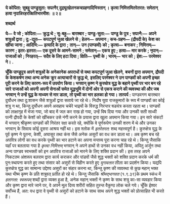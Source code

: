 **ये कोपिता: सुबहु पाण्डुसुता: सपत्नैर्** **दुद्र्यूतहेलनकचग्रहणादिभिस्तान् ।** **कृत्वा निमित्तमितरेतरत: समेतान्** **हत्वा नृपान्निरहरत्क्षितिभारमीश: ॥ २॥** 

**शब्दार्थ** 

**ये—** **वे जो** **; कोपिता:—** **क्रुद्ध थे** **; सु-बहु—** **बारश्बार** **; पाण्डु-सुता:—** **पाण्डु के पुत्र** **; सपत्नै:—** **अपने शत्रुओं द्वारा** **; दु:-द्यूत—** **कपटपूर्ण जुआ खेलने से** **; हेलन—** **अपमान** **; कच-ग्रहण—** **(द्रौपदी के) केश का खींचा जाना** **; आदिभि:—** **इत्यादि के द्वारा** **;** **तान्—** **उन (पाण्डवों) को** **; कृत्वा—** **बनाकर** **; निमित्तम्—** **कारण** **; इतर-इतरत:—** **एक दूसरे के आमने-सामने** **; समेतान्—** **एकत्र** **हुए** **; हत्वा—** **मार करके** **; नृपान्—** **राजाओं को** **; निरहरत्—** **सदैव के लिए हटा दिया** **; क्षिति—** **पृथ्वी के** **; भारम्—** **भार को** **;** **ईश:—** **परमेश्वर ने।** **.** 

**चूँकि पाण्डुपुत्र अपने शत्रुओं के अनेकानेक अपराधों से यथा कपटपूर्ण जुआ खेलने,** **बचनों द्वारा अपमान, द्रौपदी के केशकर्षण तथा अन्य अनेक क्रूर अत्याचारों से क्रुद्ध थे,** **इसलिए परमेश्वर ने उन पाण्डवों को अपनी इच्छा पूरी करने के लिए कारण-रूप में उपयोग** **किया। भगवान् कृष्ण ने कुरुक्षेत्र युद्ध के बहाने पृथ्वी पर भार बन रहे सारे राजाओं को अपनी** **अपनी सेनाओं समेत युद्धभूमि में दोनों ओर से एकत्र कराने की व्यवस्था की और जब भगवान्** **ने उन्हें युद्ध के माध्यम से मार डाला, तो पृथ्वी का भार हलका हो गया।** **तात्पर्य :** पाण्डवगण बारश्बार दुर्योधन तथा दु:शासन जैसे शत्रुओं द्वारा सताये जा रहे थे। निर्दोष युवा राजकुमारों के रूप में पाण्डवों का कोई शत्रु न था, किन्तु दुर्योधन अपने असहाय चचेरे भाइयों के विरुद्ध निरन्तर षडयंत्र करता रहता था। पाण्डवों को लाक्षागृह में भेजा गया, जो बाद में जल कर राख हो गया, उन्हें विष दिया गया और उनकी सती साध्वी पत्नी द्रौपदी के केशों को खींचकर उसे नंगी करने के प्रयास द्वारा खुला अपमान किया गया। इन सारे संकटों में भगवान् श्रीकृष्ण पाण्डवों की निरंतर रक्षा करते रहे, क्योंकि वे पूर्णरूपेण उनकी शरण में थे और उनका भगवान् के सिवाय कोई दूसरा आश्रय नहीं था। इस श्लोक में *इतरेतरत:* शब्द महत्त्वपूर्ण है। कुरुक्षेत्र युद्ध के पूर्व कृष्ण ने पूतना, केशी, अघासुर तथा कंस जैसे अनेक असुरों का वध कर डाला था। अब कृष्ण बच रहे अपवित्र लोगों का वध करके पृथ्वी का भार हटाने का अपना मन्तव्य पूरा करना चाह रहे थे। किन्तु जैसाकि यहाँ पर बतलाया गया है *कृत्वा निमित्तम्* भगवान् ने अपने हाथों से उनका वध नहीं किया, अपितु अर्जुन तथा अन्य पाण्डव स्वभक्तों को इन अपवित्र राजाओं को मारने के लिए शक्ति प्रदान की। इस तरह अपने निकटतम अंशरूप बलराम द्वारा कार्य कराकर और पांडवों जैसे शुद्ध भक्तों को शक्ति प्रदान करके धर्म की पुन:स्थापना करते हुए तथा संसार को असुरों से विहीन करते हुए *युगावतार* लीला का प्रदर्शन किया। यद्यपि कुरुक्षेत्र युद्ध का सामान्य उद्देश्य असुरों का संहार करना था, किन्तु कृष्ण की व्यवस्था से कुछ महान् भक्त यथा भीष्म कृष्ण के प्रति शत्रुवत् प्रतीत हो रहे थे। किन्तु जैसाकि *श्रीमद्भागवत*  (१.९.३९)के प्रथम स्कंध में *हतागता: स्वरूपम्* शब्दों द्वारा व्यक्त हुआ है, अनेक महान् भक्तों ने कृष्ण के साथ शत्रु का-सा व्यवहार किया और कृष्ण द्वारा मारे जाने पर, वे अपने मूल दिव्य शरीरों सहित तुरन्त वैकुण्ठ लोक चले गये। चूँकि ईश्वर सर्वोच्च हैं, अत: वध द्वारा वे पृथ्वी से असुरों को हटाने के साथ साथ अपने शुद्ध भक्तों को प्रोत्साहित भी करते हैं। 